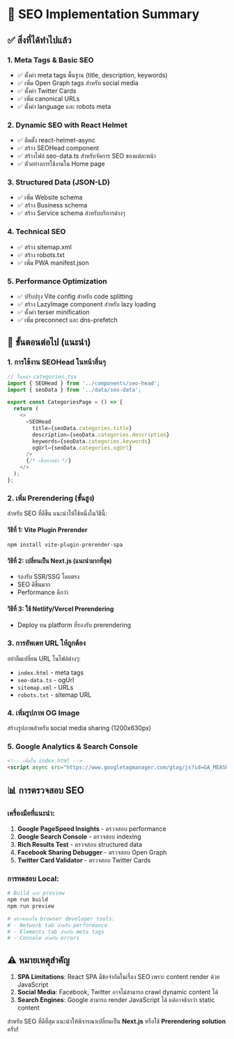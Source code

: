 # 🚀 SEO Implementation Summary

## ✅ สิ่งที่ได้ทำไปแล้ว

### 1. **Meta Tags & Basic SEO**
- ✅ ตั้งค่า meta tags พื้นฐาน (title, description, keywords)
- ✅ เพิ่ม Open Graph tags สำหรับ social media
- ✅ ตั้งค่า Twitter Cards
- ✅ เพิ่ม canonical URLs
- ✅ ตั้งค่า language และ robots meta

### 2. **Dynamic SEO with React Helmet**
- ✅ ติดตั้ง react-helmet-async
- ✅ สร้าง SEOHead component
- ✅ สร้างไฟล์ seo-data.ts สำหรับจัดการ SEO ของแต่ละหน้า
- ✅ ตัวอย่างการใช้งานใน Home page

### 3. **Structured Data (JSON-LD)**
- ✅ เพิ่ม Website schema
- ✅ สร้าง Business schema
- ✅ สร้าง Service schema สำหรับบริการต่างๆ

### 4. **Technical SEO**
- ✅ สร้าง sitemap.xml
- ✅ สร้าง robots.txt
- ✅ เพิ่ม PWA manifest.json

### 5. **Performance Optimization**
- ✅ ปรับปรุง Vite config สำหรับ code splitting
- ✅ สร้าง LazyImage component สำหรับ lazy loading
- ✅ ตั้งค่า terser minification
- ✅ เพิ่ม preconnect และ dns-prefetch

## 🎯 ขั้นตอนต่อไป (แนะนำ)

### 1. **การใช้งาน SEOHead ในหน้าอื่นๆ**
```typescript
// ในหน้า categories.tsx
import { SEOHead } from '../components/seo-head';
import { seoData } from '../data/seo-data';

export const CategoriesPage = () => {
  return (
    <>
      <SEOHead
        title={seoData.categories.title}
        description={seoData.categories.description}
        keywords={seoData.categories.keywords}
        ogUrl={seoData.categories.ogUrl}
      />
      {/* เนื้อหาหน้า */}
    </>
  );
};
```

### 2. **เพิ่ม Prerendering (ขั้นสูง)**
สำหรับ SEO ที่ดีขึ้น แนะนำให้ใช้หนึ่งในวิธีนี้:

#### วิธีที่ 1: Vite Plugin Prerender
```bash
npm install vite-plugin-prerender-spa
```

#### วิธีที่ 2: เปลี่ยนเป็น Next.js (แนะนำมากที่สุด)
- รองรับ SSR/SSG โดยตรง
- SEO ดีขึ้นมาก
- Performance ดีกว่า

#### วิธีที่ 3: ใช้ Netlify/Vercel Prerendering
- Deploy บน platform ที่รองรับ prerendering

### 3. **การอัพเดท URL ให้ถูกต้อง**
อย่าลืมเปลี่ยน URL ในไฟล์ต่างๆ:
- `index.html` - meta tags
- `seo-data.ts` - ogUrl
- `sitemap.xml` - URLs
- `robots.txt` - sitemap URL

### 4. **เพิ่มรูปภาพ OG Image**
สร้างรูปภาพสำหรับ social media sharing (1200x630px)

### 5. **Google Analytics & Search Console**
```html
<!-- เพิ่มใน index.html -->
<script async src="https://www.googletagmanager.com/gtag/js?id=GA_MEASUREMENT_ID"></script>
```

## 📊 การตรวจสอบ SEO

### เครื่องมือที่แนะนำ:
1. **Google PageSpeed Insights** - ตรวจสอบ performance
2. **Google Search Console** - ตรวจสอบ indexing
3. **Rich Results Test** - ตรวจสอบ structured data
4. **Facebook Sharing Debugger** - ตรวจสอบ Open Graph
5. **Twitter Card Validator** - ตรวจสอบ Twitter Cards

### การทดสอบ Local:
```bash
# Build และ preview
npm run build
npm run preview

# ตรวจสอบใน browser developer tools:
# - Network tab สำหรับ performance
# - Elements tab สำหรับ meta tags
# - Console สำหรับ errors
```

## ⚠️ หมายเหตุสำคัญ

1. **SPA Limitations**: React SPA มีข้อจำกัดในเรื่อง SEO เพราะ content render ด้วย JavaScript
2. **Social Media**: Facebook, Twitter อาจไม่สามารถ crawl dynamic content ได้
3. **Search Engines**: Google สามารถ render JavaScript ได้ แต่อาจช้ากว่า static content

สำหรับ SEO ที่ดีที่สุด แนะนำให้พิจารณาเปลี่ยนเป็น **Next.js** หรือใช้ **Prerendering solution** ครับ!